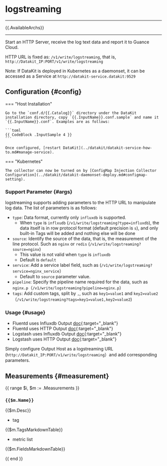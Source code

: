 
# logstreaming
---

{{.AvailableArchs}}

---

Start an HTTP Server, receive the log text data and report it to Guance Cloud.

HTTP URL is fixed as: `/v1/write/logstreaming`, that is, `http://Datakit_IP:PORT/v1/write/logstreaming`

Note: If DataKit is deployed in Kubernetes as a daemonset, it can be accessed as a Service at `http://datakit-service.datakit:9529`

## Configuration {#config}

=== "Host Installation"

    Go to the `conf.d/{{.Catalog}}` directory under the DataKit installation directory, copy `{{.InputName}}.conf.sample` and name it `{{.InputName}}.conf`. Examples are as follows:
    
    ```toml
    {{ CodeBlock .InputSample 4 }}
    ```
    
    Once configured, [restart DataKit](../datakit/datakit-service-how-to.md#manage-service).

=== "Kubernetes"

    The collector can now be turned on by [ConfigMap Injection Collector Configuration](../datakit/datakit-daemonset-deploy.md#configmap-setting).

### Support Parameter {#args}

logstreaming supports adding parameters to the HTTP URL to manipulate log data. The list of parameters is as follows:

- `type`: Data format, currently only `influxdb` is supported.
  - When `type` is `inflxudb` (`/v1/write/logstreaming?type=influxdb`), the data itself is in row protocol format (default precision is `s`), and only built-in Tags will be added and nothing else will be done
- `source`: Identify the source of the data, that is, the measurement of the line protocol. Such as `nginx` or `redis` (`/v1/write/logstreaming?source=nginx`)
  - This value is not valid when `type` is `influxdb`
  - Default is `default`
- `service`: Add a service label field, such as (`/v1/write/logstreaming?service=nginx_service`）
  - Default to `source` parameter value.
- `pipeline`: Specify the pipeline name required for the data, such as `nginx.p`（`/v1/write/logstreaming?pipeline=nginx.p`）
- `tags`: Add custom tags, split by `,`, such as `key1=value1` and `key2=value2`（`/v1/write/logstreaming?tags=key1=value1,key2=value2`)

### Usage {#usage}

- Fluentd uses Influxdb Output [doc](https://github.com/fangli/fluent-plugin-influxdb){:target="_blank"}
- Fluentd uses HTTP Output [doc](https://docs.fluentd.org/output/http){:target="_blank"}
- Logstash uses Influxdb Output [doc](https://www.elastic.co/guide/en/logstash/current/plugins-outputs-influxdb.html){:target="_blank"}
- Logstash uses HTTP Output [doc](https://www.elastic.co/guide/en/logstash/current/plugins-outputs-http.html){:target="_blank"}

Simply configure Output Host as a logstreaming URL (`http://Datakit_IP:PORT/v1/write/logstreaming`）and add corresponding parameters.

## Measurements {#measurement}

{{ range $i, $m := .Measurements }}

### `{{$m.Name}}`

{{$m.Desc}}

- tag

{{$m.TagsMarkdownTable}}

- metric list

{{$m.FieldsMarkdownTable}}

{{ end }}
